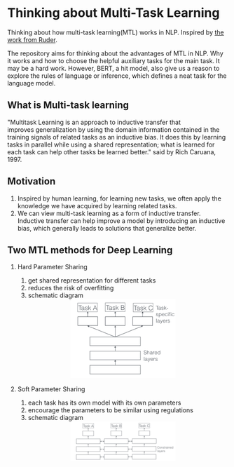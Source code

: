 # Thinking about Multi-Task Learning

Thinking about how multi-task learning(MTL) works in NLP. Inspired by [the work from Ruder](https://arxiv.org/pdf/1706.05098.pdf).

The repository aims for thinking about the advantages of MTL in NLP. Why it works and how to choose the helpful auxiliary tasks for the main task. It may be a hard work. However, BERT, a hit model, also give us a reason to explore the rules of language or inference, which defines a neat task for the language model. 

## What is Multi-task learning

"Multitask Learning is an approach to inductive transfer that improves generalization by using the domain information contained in the training signals of related tasks as an inductive bias. It does this by learning tasks in parallel while using a shared representation; what is learned for each task can help other tasks be learned better." said by Rich Caruana, 1997.

## Motivation

1. Inspired by human learning, for learning new tasks, we often apply the knowledge we have acquired by learning related tasks. 
2. We can view multi-task learning as a form of inductive transfer. Inductive transfer can help improve a model by introducing an inductive bias, which generally leads to solutions that generalize better.

## Two MTL methods for Deep Learning
1. Hard Parameter Sharing
    1. get shared representation for different tasks
    2. reduces the risk of overfitting
    3. schematic diagram
    
    <div align=center>
    <img src="./imgs/hard.png" height="30%" width="50%" />
   </div>
2. Soft Parameter Sharing
    1. each task has its own model with its own parameters
    2. encourage the parameters to be similar using regulations
    3. schematic diagram
    
    <div align=center>
    <img src="./imgs/soft.png" height="60%" width="50%" />
   </div>